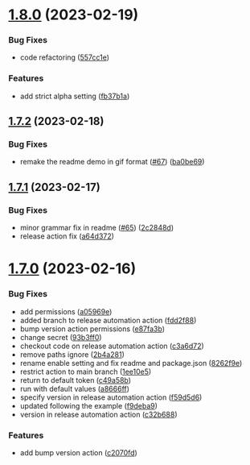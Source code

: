 # [1.8.0](https://github.com/jeronimoek/color-picker-universal/compare/v1.7.2...v1.8.0) (2023-02-19)


### Bug Fixes

* code refactoring ([557cc1e](https://github.com/jeronimoek/color-picker-universal/commit/557cc1e7e3b850d530c450551694eeac1f4bfd12))


### Features

* add strict alpha setting ([fb37b1a](https://github.com/jeronimoek/color-picker-universal/commit/fb37b1ab79c47947118b20696b07af5acc898b5d))



## [1.7.2](https://github.com/jeronimoek/color-picker-universal/compare/v1.7.1...v1.7.2) (2023-02-18)


### Bug Fixes

* remake the readme demo in gif format ([#67](https://github.com/jeronimoek/color-picker-universal/issues/67)) ([ba0be69](https://github.com/jeronimoek/color-picker-universal/commit/ba0be6979252df12e1709f12bc01324698a58196))



## [1.7.1](https://github.com/jeronimoek/color-picker-universal/compare/v1.7.0...v1.7.1) (2023-02-17)


### Bug Fixes

* minor grammar fix in readme ([#65](https://github.com/jeronimoek/color-picker-universal/issues/65)) ([2c2848d](https://github.com/jeronimoek/color-picker-universal/commit/2c2848d388ee33b89b0d58e1080aef56d0320d16))
* release action fix ([a64d372](https://github.com/jeronimoek/color-picker-universal/commit/a64d37289ba08c15f9b6d0b3bb17eb776c24d9d7))



# [1.7.0](https://github.com/jeronimoek/color-picker-universal/compare/v1.4.0...v1.7.0) (2023-02-16)


### Bug Fixes

* add permissions ([a05969e](https://github.com/jeronimoek/color-picker-universal/commit/a05969e3d4010bfd58815631ffd78190310e68ed))
* added branch to release automation action ([fdd2f88](https://github.com/jeronimoek/color-picker-universal/commit/fdd2f885c886b298c3bd78cbace26aa4e9bcd623))
* bump version action permissions ([e87fa3b](https://github.com/jeronimoek/color-picker-universal/commit/e87fa3b494fbe7d16f48cb3708540f2bd91b28f9))
* change secret ([93b3ff0](https://github.com/jeronimoek/color-picker-universal/commit/93b3ff06ea596aff5874144656485ed8fa0f9880))
* checkout code on release automation action ([c3a6d72](https://github.com/jeronimoek/color-picker-universal/commit/c3a6d72c28e873d9d5135bd85d6045a01a964f9a))
* remove paths ignore ([2b4a281](https://github.com/jeronimoek/color-picker-universal/commit/2b4a2811cc279fcdc87ee90016e981a4382ee1b9))
* rename enable setting and fix readme and package.json ([8262f9e](https://github.com/jeronimoek/color-picker-universal/commit/8262f9ea00240b9624a48197fa0e98a1cad05b1c))
* restrict action to main branch ([1ee10e5](https://github.com/jeronimoek/color-picker-universal/commit/1ee10e5dbd6efa27c20136b770e2c90980669c3c))
* return to default token ([c49a58b](https://github.com/jeronimoek/color-picker-universal/commit/c49a58bd2f804416cfda468b80df082925ae4abd))
* run with default values ([a8666ff](https://github.com/jeronimoek/color-picker-universal/commit/a8666ff8e3e7ca27dc4156b184b4e1e36880e5c3))
* specify version in release automation action ([f59d5d6](https://github.com/jeronimoek/color-picker-universal/commit/f59d5d68a98903e0359a695a2464fe321de000d2))
* updated following the example ([f9deba9](https://github.com/jeronimoek/color-picker-universal/commit/f9deba9942431341e90311b309d4af496efe9c4e))
* version in release automation action ([c32b688](https://github.com/jeronimoek/color-picker-universal/commit/c32b68829397d6f1e44197ea9b6cb98316f46246))


### Features

* add bump version action ([c2070fd](https://github.com/jeronimoek/color-picker-universal/commit/c2070fd7b7b8671e7c9042fb2c551263e6fabf2a))



